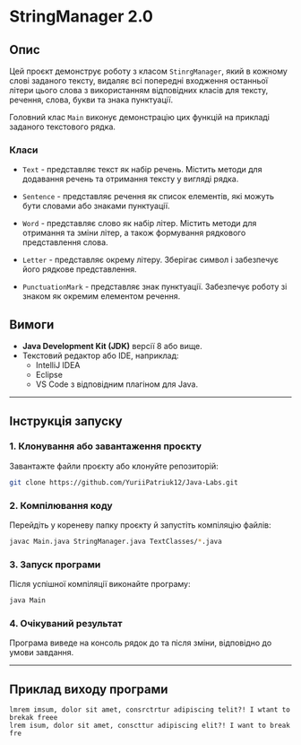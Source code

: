 # StringManager 2.0

## Опис
Цей проєкт демонструє роботу з класом `StinrgManager`, який в кожному слові 
заданого тексту, видаляє всі попередні входження останньої літери цього слова 
з використанням відповідних класів для тексту, речення, слова, букви та знака пунктуації.

Головний клас `Main` виконує демонстрацію цих функцій на прикладі заданого текстового рядка.

### Класи

- `Text` - представляє текст як набір речень. 
Містить методи для додавання речень та отримання тексту у вигляді рядка.

- `Sentence` - представляє речення як список елементів, які можуть бути словами або знаками пунктуації.

- `Word` - представляє слово як набір літер. Містить методи для отримання та зміни літер, а також формування рядкового представлення слова.

- `Letter` - представляє окрему літеру. Зберігає символ і забезпечує його рядкове представлення.

- `PunctuationMark` - представляє знак пунктуації. Забезпечує роботу зі знаком як окремим елементом речення.

## Вимоги
- **Java Development Kit (JDK)** версії 8 або вище.
- Текстовий редактор або IDE, наприклад:
    - IntelliJ IDEA
    - Eclipse
    - VS Code з відповідним плагіном для Java.

---

## Інструкція запуску

### 1. Клонування або завантаження проєкту
Завантажте файли проєкту або клонуйте репозиторій:
   ```bash
   git clone https://github.com/YuriiPatriuk12/Java-Labs.git
   ```

### 2. Компілювання коду
Перейдіть у кореневу папку проєкту й запустіть компіляцію файлів:
   ```bash
   javac Main.java StringManager.java TextClasses/*.java
   ```

### 3. Запуск програми
Після успішної компіляції виконайте програму:
   ```bash
   java Main
   ```

### 4. Очікуваний результат
Програма виведе на консоль рядок до та після зміни, відповідно до умови завдання.

---

## Приклад виходу програми
```plaintext
lmrem imsum, dolor sit amet, consrctrtur adipiscing telit?! I wtant to brekak freee
lrem isum, dolor sit amet, conscttur adipiscing elit?! I want to break fre 
```

